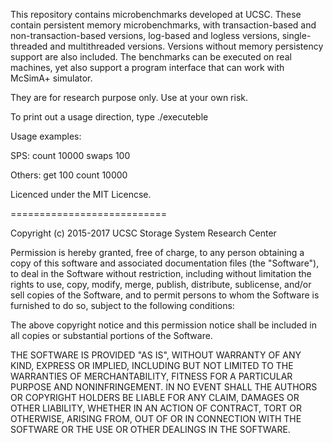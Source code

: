 This repository contains microbenchmarks developed at UCSC. These
contain persistent memory microbenchmarks, with transaction-based and
non-transaction-based versions, log-based and logless versions,
single-threaded and multithreaded versions. Versions without memory
persistency support are also included. The benchmarks can be executed
on real machines, yet also support a program interface that can work
with McSimA+ simulator.

They are for research purpose only. Use at your own risk.

To print out a usage direction, type
./executeble 

Usage examples:

SPS: count 10000 swaps 100

Others: get 100 count 10000

Licenced under the MIT Licencse.


===========================

Copyright (c) 2015-2017 UCSC Storage System Research Center

Permission is hereby granted, free of charge, to any person obtaining a copy
of this software and associated documentation files (the "Software"), to deal
in the Software without restriction, including without limitation the rights
to use, copy, modify, merge, publish, distribute, sublicense, and/or sell
copies of the Software, and to permit persons to whom the Software is
furnished to do so, subject to the following conditions:

The above copyright notice and this permission notice shall be included in all
copies or substantial portions of the Software.

THE SOFTWARE IS PROVIDED "AS IS", WITHOUT WARRANTY OF ANY KIND, EXPRESS OR
IMPLIED, INCLUDING BUT NOT LIMITED TO THE WARRANTIES OF MERCHANTABILITY,
FITNESS FOR A PARTICULAR PURPOSE AND NONINFRINGEMENT. IN NO EVENT SHALL THE
AUTHORS OR COPYRIGHT HOLDERS BE LIABLE FOR ANY CLAIM, DAMAGES OR OTHER
LIABILITY, WHETHER IN AN ACTION OF CONTRACT, TORT OR OTHERWISE, ARISING FROM,
OUT OF OR IN CONNECTION WITH THE SOFTWARE OR THE USE OR OTHER DEALINGS IN THE
SOFTWARE.

